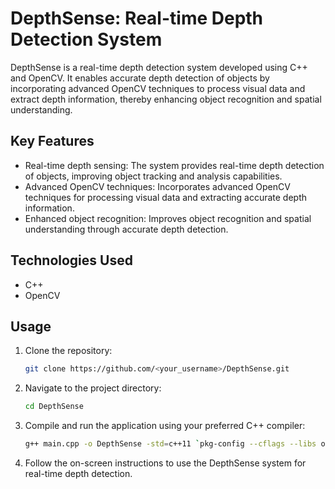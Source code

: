 # DepthSense: Real-time Depth Detection System

DepthSense is a real-time depth detection system developed using C++ and OpenCV. It enables accurate depth detection of objects by incorporating advanced OpenCV techniques to process visual data and extract depth information, thereby enhancing object recognition and spatial understanding.

## Key Features

- Real-time depth sensing: The system provides real-time depth detection of objects, improving object tracking and analysis capabilities.
- Advanced OpenCV techniques: Incorporates advanced OpenCV techniques for processing visual data and extracting accurate depth information.
- Enhanced object recognition: Improves object recognition and spatial understanding through accurate depth detection.

## Technologies Used

- C++
- OpenCV

## Usage

1. Clone the repository:

   ```bash
   git clone https://github.com/<your_username>/DepthSense.git

2. Navigate to the project directory:

   ```bash
   cd DepthSense

3. Compile and run the application using your preferred C++ compiler:

   ```bash
   g++ main.cpp -o DepthSense -std=c++11 `pkg-config --cflags --libs opencv4`./DepthSense


4. Follow the on-screen instructions to use the DepthSense system for real-time depth detection.
